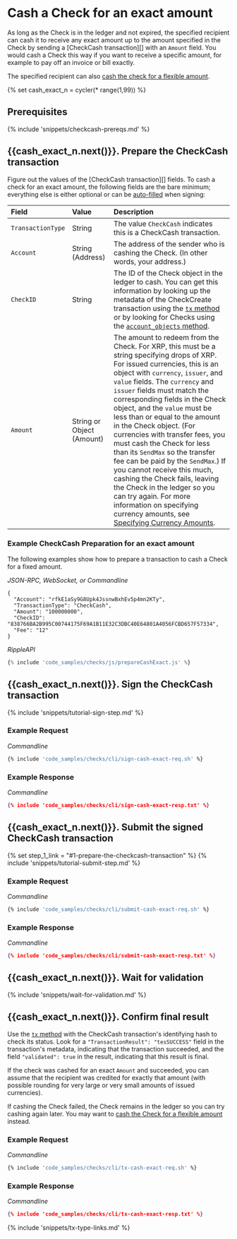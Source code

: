 # Cash a Check for an exact amount

As long as the Check is in the ledger and not expired, the specified recipient can cash it to receive any exact amount up to the amount specified in the Check by sending a [CheckCash transaction][] with an `Amount` field. You would cash a Check this way if you want to receive a specific amount, for example to pay off an invoice or bill exactly.

The specified recipient can also [cash the check for a flexible amount](tutorial-checks-cash-flex.html).

{% set cash_exact_n = cycler(* range(1,99)) %}

## Prerequisites

{% include 'snippets/checkcash-prereqs.md' %}

## {{cash_exact_n.next()}}. Prepare the CheckCash transaction

Figure out the values of the [CheckCash transaction][] fields. To cash a check for an exact amount, the following fields are the bare minimum; everything else is either optional or can be [auto-filled](reference-transaction-format.html#auto-fillable-fields) when signing:

| Field             | Value                     | Description                  |
|:------------------|:--------------------------|:-----------------------------|
| `TransactionType` | String                    | The value `CheckCash` indicates this is a CheckCash transaction. |
| `Account`         | String (Address)          | The address of the sender who is cashing the Check. (In other words, your address.) |
| `CheckID`         | String                    | The ID of the Check object in the ledger to cash. You can get this information by looking up the metadata of the CheckCreate transaction using the [`tx` method](reference-rippled.html#tx) or by looking for Checks using the [`account_objects` method](reference-rippled.html#account-objects). |
| `Amount`          | String or Object (Amount) | The amount to redeem from the Check. For XRP, this must be a string specifying drops of XRP. For issued currencies, this is an object with `currency`, `issuer`, and `value` fields. The `currency` and `issuer` fields must match the corresponding fields in the Check object, and the `value` must be less than or equal to the amount in the Check object. (For currencies with transfer fees, you must cash the Check for less than its `SendMax` so the transfer fee can be paid by the `SendMax`.) If you cannot receive this much, cashing the Check fails, leaving the Check in the ledger so you can try again. For more information on specifying currency amounts, see [Specifying Currency Amounts][]. |


### Example CheckCash Preparation for an exact amount

The following examples show how to prepare a transaction to cash a Check for a fixed amount.

<!-- MULTICODE_BLOCK_START -->

*JSON-RPC, WebSocket, or Commandline*

```
{
  "Account": "rfkE1aSy9G8Upk4JssnwBxhEv5p4mn2KTy",
  "TransactionType": "CheckCash",
  "Amount": "100000000",
  "CheckID": "838766BA2B995C00744175F69A1B11E32C3DBC40E64801A4056FCBD657F57334",
  "Fee": "12"
}
```

*RippleAPI*

```js
{% include 'code_samples/checks/js/prepareCashExact.js' %}
```

<!-- MULTICODE_BLOCK_END -->

## {{cash_exact_n.next()}}. Sign the CheckCash transaction

{% include 'snippets/tutorial-sign-step.md' %}

### Example Request

<!-- MULTICODE_BLOCK_START -->

*Commandline*

```bash
{% include 'code_samples/checks/cli/sign-cash-exact-req.sh' %}
```

<!-- MULTICODE_BLOCK_END -->


### Example Response

<!-- MULTICODE_BLOCK_START -->

*Commandline*

```json
{% include 'code_samples/checks/cli/sign-cash-exact-resp.txt' %}
```

<!-- MULTICODE_BLOCK_END -->


## {{cash_exact_n.next()}}. Submit the signed CheckCash transaction

{% set step_1_link = "#1-prepare-the-checkcash-transaction" %}
{% include 'snippets/tutorial-submit-step.md' %}

### Example Request

<!-- MULTICODE_BLOCK_START -->

*Commandline*

```bash
{% include 'code_samples/checks/cli/submit-cash-exact-req.sh' %}
```

<!-- MULTICODE_BLOCK_END -->


### Example Response

<!-- MULTICODE_BLOCK_START -->

*Commandline*

```json
{% include 'code_samples/checks/cli/submit-cash-exact-resp.txt' %}
```

<!-- MULTICODE_BLOCK_END -->

## {{cash_exact_n.next()}}. Wait for validation

{% include 'snippets/wait-for-validation.md' %}

## {{cash_exact_n.next()}}. Confirm final result

Use the [`tx` method](reference-rippled.html#tx) with the CheckCash transaction's identifying hash to check its status. Look for a `"TransactionResult": "tesSUCCESS"` field in the transaction's metadata, indicating that the transaction succeeded, and the field `"validated": true` in the result, indicating that this result is final.

If the check was cashed for an exact `Amount` and succeeded, you can assume that the recipient was credited for exactly that amount (with possible rounding for very large or very small amounts of issued currencies).

If cashing the Check failed, the Check remains in the ledger so you can try cashing again later. You may want to [cash the Check for a flexible amount](tutorial-checks-cash-flex.html) instead.

### Example Request

<!-- MULTICODE_BLOCK_START -->

*Commandline*

```bash
{% include 'code_samples/checks/cli/tx-cash-exact-req.sh' %}
```

<!-- MULTICODE_BLOCK_END -->


### Example Response

<!-- MULTICODE_BLOCK_START -->

*Commandline*

```json
{% include 'code_samples/checks/cli/tx-cash-exact-resp.txt' %}
```

<!-- MULTICODE_BLOCK_END -->

<!--{# common links #}-->
[Specifying Currency Amounts]: reference-rippled.html#specifying-currency-amounts
[RippleAPI]: reference-rippleapi.html
{% include 'snippets/tx-type-links.md' %}
